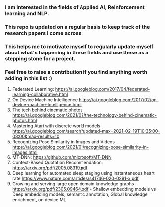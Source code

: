 ### I am interested in the fields of Applied AI, Reinforcement learning and NLP. 
### This repo is updated on a regular basis to keep track of the research papers I come across. 
### This helps me to motivate myself to regularly update myself about what's happening in these fields and use these as a stepping stone for a project.

### Feel free to raise a contribution if you find anything worth adding in this list :) 


1. Federated Learning: https://ai.googleblog.com/2017/04/federated-learning-collaborative.html 
2. On Device Machine Intelligence https://ai.googleblog.com/2017/02/on-device-machine-intelligence.html
3. The tech behind cinematic photos https://ai.googleblog.com/2021/02/the-technology-behind-cinematic-photos.html
4. Mastering Atari with discrete world models https://ai.googleblog.com/search?updated-max=2021-02-19T10:35:00-08:00&max-results=10
5. Recognizing Pose Similarity in Images and Videos https://ai.googleblog.com/2021/01/recognizing-pose-similarity-in-images.html
6. MT-DNN: https://github.com/microsoft/MT-DNN
7. Context-Based Quotation Recommendation: https://arxiv.org/pdf/2005.08319.pdf
8. Deep learning for automated sleep staging using instantaneous heart rate https://www.nature.com/articles/s41746-020-0291-x.pdf
9. Growing and serving large open domain knowledge graphs - https://arxiv.org/pdf/2305.09464.pdf  - Shallow embedding models vs Deep embedding models, semantic annotation, Global knowledge enrichment, on device ML
